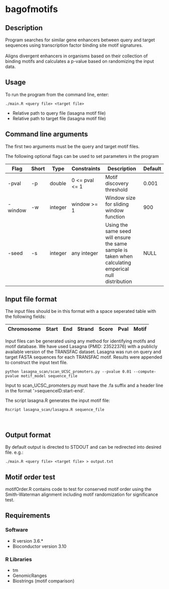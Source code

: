 # bagofmotifs

## Description 
Program searches for similar gene enhancers between query and target sequences using transcription factor binding site motif signatures. 
<Br>
<Br>
Aligns divergent enhancers in organisms based on their collection of binding motifs and calculates a p-value based on randomizing the input data.


## Usage

To run the program from the command line, enter:

```
./main.R <query file> <target file> 
```

- Relative path to query file (lasagna motif file)
- Relative path to target file (lasagna motif file)

## Command line arguments

The first two arguments must be the query and target motif files.

The following optional flags can be used to set parameters in the program 

Flag | Short| Type | Constraints| Description | Default
---- | --- | --- | --- | --- | ---
-pval | -p | double |0 <= pval <= 1| Motif discovery threshold | 0.001 
-window | -w |integer | window >= 1| Window size for sliding window function | 900
-seed | -s | integer |any integer| Using the same seed will ensure the same sample is taken when calculating emperical null distribution | NULL

## Input file format

The input files should be in this format with a space seperated table with the following fields:

Chromosome | Start| End | Strand | Score | Pval | Motif
---- | --- | --- | --- | --- | --- | ---

Input files can be generated using any method for identifying motifs and motif database. We have used Lasagna (PMID: 23522376) with a publicly available version of the TRANSFAC dataset. Lasagna was run on query and target FASTA sequences for each TRANSFAC motif. Results were appended to construct the input text file.

```
python lasagna_scan/scan_UCSC_promoters.py --pvalue 0.01 --compute-pvalue motif_model sequence_file
```
Input to scan_UCSC_promoters.py must have the .fa suffix and a header line in the format '>sequenceID:start-end'.

The script lasagna.R generates the input motif file:

```
Rscript lasagna_scan/lasagna.R sequence_file
```


<br>


## Output format

By default output is directed to STDOUT and can be redirected into desired file. e.g.:
```
./main.R <query file> <target file> > output.txt
```
## Motif order test
motifOrder.R contains code to test for conserved motif order using the Smith-Waterman alignment including motif randomization for significance test.

## Requirements

### Software
- R version 3.6.*
- Bioconductor version 3.10

### R Libraries
- tm
- GenomicRanges
- Biostrings (motif comparison)




